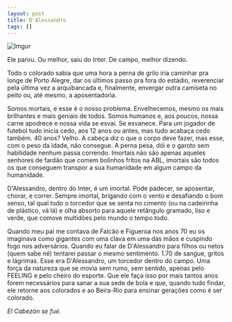 ```yaml
---
layout: post
title: D'Alessandro
tags: []
---
```


![Imgur](https://i.imgur.com/vaaA24k.jpg)

Ele parou. Ou melhor, saiu do Inter. De campo, melhor dizendo.

Todo o colorado sabia que uma hora a perna de grilo iria caminhar pra longe de Porto Alegre, dar os últimos passo pra fora do estádio, reverenciar pela última vez a arquibancada e, finalmente, envergar outra camiseta no peito ou, até mesmo, a aposentadoria.

Somos mortais, e esse é o nosso problema. Envelhecemos, mesmo os mais brilhantes e mais geniais de todos. Somos humanos e, aos poucos, nossa carne apodrece e nossa vida se esvai. Se esvanece. Para um jogador de futebol tudo inicia cedo, aos 12 anos ou antes, mas tudo acabaça cedo também. 40 anos? Velho. A cabeça diz o que o corpo deve fazer, mas esse, com o peso da idade, não consegue. A perna pesa, dói e o garoto sem habilidade nenhum passa correndo. Imortais não são apenas aqueles senhores de fardão que comem bolinhos fritos na ABL, imortais são todos os que conseguem transpor a sua humanidade em algum campo da humanidade.

D'Alessandro, dentro do Inter, é um imortal. Pode padecer, se aposentar, chorar, e correr. Sempre imortal, brigando com o vento e desafiando o bom senso, tal qual todo o torcedor que se senta no cimento (ou na cadeirinha de plástico, vá lá) e olha absorto para aquele retângulo gramado, liso e verde, que comove multidões pelo mundo o tempo todo.

Quando meu pai me contava de Falcão e Figueroa nos anos 70 eu os imaginava como gigantes com uma clava em uma das mãos e cuspindo fogo nos adversários. Quando eu falar de D'Alessandro para filhos ou netos (quem sabe né) tentarei passar o mesmo sentimento. 1.70 de sangue, gritos e lágrimas. Esse era D'Alessandro, um torcedor dentro do campo. Uma força da natureza que se movia sem rumo, sem sentido, apenas pelo FEELING e pelo cheiro do esporte. Que ele faça isso por mais tantos anos forem necessários para sanar a sua sede de bola e que, quando tudo findar, ele retorne aos colorados e ao Beira-Rio para ensinar gerações como é ser colorado.

*El Cabezón se fué.*
